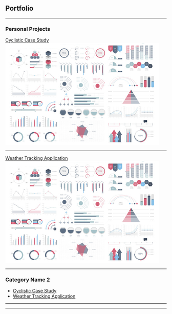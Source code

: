 ## Portfolio

---

### Personal Projects 

[Cyclistic Case Study](/sample_page)
<img src="images/dummy_thumbnail.jpg?raw=true"/>

---
[Weather Tracking Application](/pdf/sample_presentation.pdf)
<img src="images/dummy_thumbnail.jpg?raw=true"/>

---

### Category Name 2

- [Cyclistic Case Study](http://example.com/)
- [Weather Tracking Application](http://example.com/)

---




---

